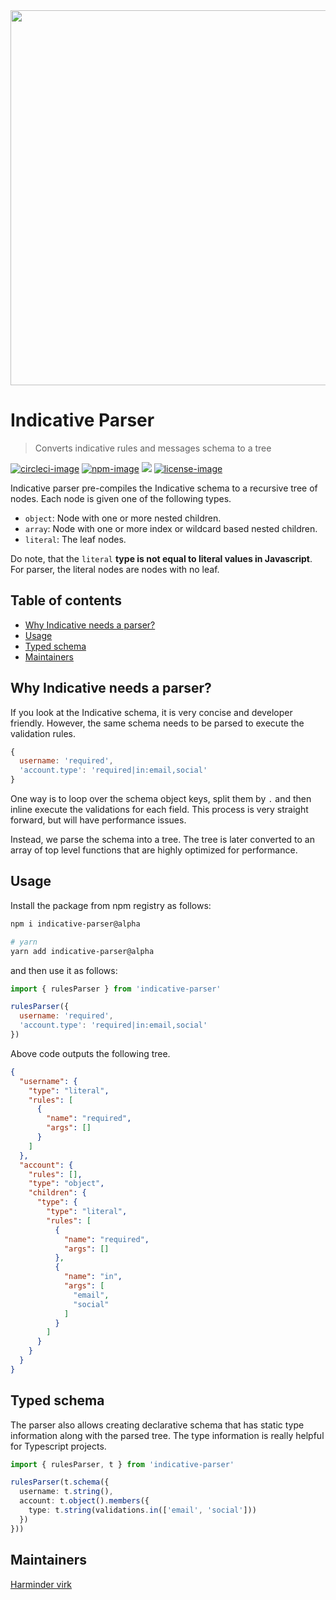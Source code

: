 <div align="center">
  <img src="https://res.cloudinary.com/adonisjs/image/upload/q_100/v1557762307/poppinss_iftxlt.jpg" width="600px">
</div>

# Indicative Parser
> Converts indicative rules and messages schema to a tree

[![circleci-image]][circleci-url] [![npm-image]][npm-url] ![][typescript-image] [![license-image]][license-url]

Indicative parser pre-compiles the Indicative schema to a recursive tree of nodes. Each node is given one of the following types.

- `object`: Node with one or more nested children.
- `array`: Node with one or more index or wildcard based nested children.
- `literal`: The leaf nodes.

Do note, that the `literal` **type is not equal to literal values in Javascript**. For parser, the literal nodes are nodes with no leaf.

<!-- START doctoc generated TOC please keep comment here to allow auto update -->
<!-- DON'T EDIT THIS SECTION, INSTEAD RE-RUN doctoc TO UPDATE -->
## Table of contents

- [Why Indicative needs a parser?](#why-indicative-needs-a-parser)
- [Usage](#usage)
- [Typed schema](#typed-schema)
- [Maintainers](#maintainers)

<!-- END doctoc generated TOC please keep comment here to allow auto update -->

## Why Indicative needs a parser?
If you look at the Indicative schema, it is very concise and developer friendly. However, the same schema needs to be parsed to execute the validation rules.

```js
{
  username: 'required',
  'account.type': 'required|in:email,social'
}
```

One way is to loop over the schema object keys, split them by `.` and then inline execute the validations for each field. This process is very straight forward, but will have performance issues.

Instead, we parse the schema into a tree. The tree is later converted to an array of top level functions that are highly optimized for performance.

## Usage
Install the package from npm registry as follows:

```sh
npm i indicative-parser@alpha

# yarn
yarn add indicative-parser@alpha
```

and then use it as follows:

```js
import { rulesParser } from 'indicative-parser'

rulesParser({
  username: 'required',
  'account.type': 'required|in:email,social'
})
```

Above code outputs the following tree.

```json
{
  "username": {
    "type": "literal",
    "rules": [
      {
        "name": "required",
        "args": []
      }
    ]
  },
  "account": {
    "rules": [],
    "type": "object",
    "children": {
      "type": {
        "type": "literal",
        "rules": [
          {
            "name": "required",
            "args": []
          },
          {
            "name": "in",
            "args": [
              "email",
              "social"
            ]
          }
        ]
      }
    }
  }
}
```

## Typed schema

The parser also allows creating declarative schema that has static type information along with the parsed tree. The type information is really helpful for Typescript projects.

```ts
import { rulesParser, t } from 'indicative-parser'

rulesParser(t.schema({
  username: t.string(),
  account: t.object().members({
    type: t.string(validations.in(['email', 'social']))
  })
}))
```

## Maintainers
[Harminder virk](https://github.com/thetutlage)

[circleci-image]: https://img.shields.io/circleci/project/github/poppinss/indicative-parser/master.svg?style=for-the-badge&logo=circleci
[circleci-url]: https://circleci.com/gh/poppinss/indicative-parser "circleci"

[npm-image]: https://img.shields.io/npm/v/indicative-parser.svg?style=for-the-badge&logo=npm
[npm-url]: https://npmjs.org/package/indicative-parser "npm"

[typescript-image]: https://img.shields.io/badge/Typescript-294E80.svg?style=for-the-badge&logo=typescript

[license-url]: LICENSE.md
[license-image]: https://img.shields.io/aur/license/pac.svg?style=for-the-badge
